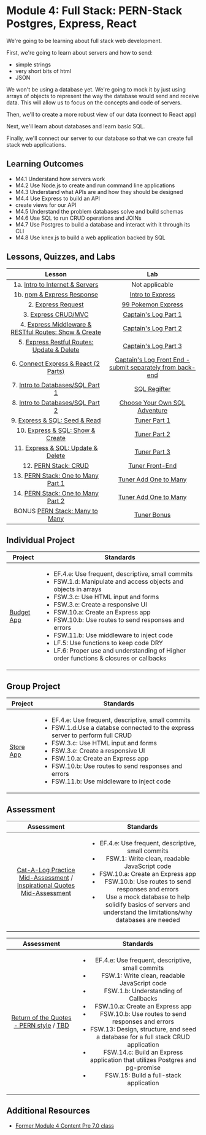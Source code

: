 # Module 4: Full Stack: PERN-Stack Postgres, Express, React

We're going to be learning about full stack web development.

First, we're going to learn about servers and how to send:

- simple strings
- very short bits of html
- JSON

We won't be using a database yet. We're going to mock it by just using arrays of objects to represent the way the database would send and receive data. This will allow us to focus on the concepts and code of servers.

Then, we'll to create a more robust view of our data (connect to React app)

Next, we'll learn about databases and learn basic SQL.

Finally, we'll connect our server to our database so that we can create full stack web applications.

## Learning Outcomes

- M4.1 Understand how servers work
- M4.2 Use Node.js to create and run command line applications
- M4.3 Understand what APIs are and how they should be designed
- M4.4 Use Express to build an API
- create views for our API
- M4.5 Understand the problem databases solve and build schemas
- M4.6 Use SQL to run CRUD operations and JOINs
- M4.7 Use Postgres to build a database and interact with it through its CLI
- M4.8 Use knex.js to build a web application backed by SQL

## Lessons, Quizzes, and Labs

|                                            Lesson                                             |                                                                           Lab                                                                           |
| :-------------------------------------------------------------------------------------------: | :-----------------------------------------------------------------------------------------------------------------------------------------------------: |
|         1a. [Intro to Internet & Servers](./intro-to-internet-and-servers/README.md)          |                                                                     Not applicable                                                                      |
|              1b. [npm & Express Response](./intro-to-express-response/README.md)              |                                           [Intro to Express](https://github.com/joinpursuit/intro-to-express)                                           |
|                  2. [Express Request](./intro-to-express-request/README.md)                   |                                         [99 Pokemon Express](https://github.com/joinpursuit/99-pokemon-express)                                         |
|                3. [Express CRUD/MVC](./express-rest-crud-mvc-index/README.md)                 |                                           [Captain's Log Part 1](https://github.com/joinpursuit/captains-log)                                           |
| 4. [Express Middleware & RESTful Routes: Show & Create](./express-rest-show-create/README.md) |                                       [Captain's Log Part 2](https://github.com/joinpursuit/captains-log#part-2)                                        |
|     5. [Express Restful Routes: Update & Delete](./express-rest-delete-update/README.md)      |                                       [Captain's Log Part 3](https://github.com/joinpursuit/captains-log#part-3)                                        |
|           6. [Connect Express & React (2 Parts)](./express-connect-react/README.md)           |                     [Captain's Log Front End - submit separately from back-end](https://github.com/joinpursuit/captains-log-react)                      |
|              7. [Intro to Databases/SQL Part 1](./intro-to-sql-part-1/README.md)              |                                               [SQL Regifter](https://github.com/joinpursuit/sql-regifter)                                               |
|              8. [Intro to Databases/SQL Part 2](./intro-to-sql-part-2/README.md)              | [Choose Your Own SQL Adventure](https://github.com/joinpursuit/Pursuit-Core-Web/blob/master/full_stack_express/intro-to-sql-part-2/README2.md#lab-time) |
|              9. [Express & SQL: Seed & Read](./express-sql-seed-read/README.md)               |                                                [Tuner Part 1](https://github.com/joinpursuit/tuner-api)                                                 |
|            10. [Express & SQL: Show & Create](./express-sql-create-show/README.md)            |                                             [Tuner Part 2](https://github.com/joinpursuit/tuner-api#part-2)                                             |
|          11. [Express & SQL: Update & Delete](./express-sql-delete-update/README.md)          |                                             [Tuner Part 3](https://github.com/joinpursuit/tuner-api#part-3)                                             |
|                         12. [PERN Stack: CRUD](./pern-crud/README.md)                         |                                                   [Tuner Front-End](https://github.com/joinpursuit/tuner-react)                                                    |
|             13. [PERN Stack: One to Many Part 1](./pern-one-to-many-1/README.md)              |                                                [Tuner Add One to Many](https://github.com/joinpursuit/tuner-api#bonus-part-5-part-4-is-a-react-app-see-other-repo)                                                 |
|             14. [PERN Stack: One to Many Part 2](./pern-one-to-many-2/README.md)              |                                                [Tuner Add One to Many](https://github.com/joinpursuit/tuner-api#super-bonus-part-6)                                               |
|             BONUS [PERN Stack: Many to Many](./pern-many-to-many/README.md)              |                                                [Tuner Bonus](https://github.com/joinpursuit/tuner-api#super-bonus-part-6)                                               |

## Individual Project

| Project                                                                   | Standards                                                                                                                                                                                                                                                                                                                                                                                                                                                                                                             |
| ------------------------------------------------------------------------- | --------------------------------------------------------------------------------------------------------------------------------------------------------------------------------------------------------------------------------------------------------------------------------------------------------------------------------------------------------------------------------------------------------------------------------------------------------------------------------------------------------------------- |
| [Budget App](https://github.com/joinpursuit/budgeting-app-project-prompt) | <ul><li>EF.4.e: Use frequent, descriptive, small commits</li><li>FSW.1.d: Manipulate and access objects and objects in arrays</li><li>FSW.3.c: Use HTML input and forms</li><li>FSW.3.e: Create a responsive UI</li><li>FSW.10.a: Create an Express app</li><li>FSW.10.b: Use routes to send responses and errors</li><li>FSW.11.b: Use middleware to inject code</li><li>LF.5: Use functions to keep code DRY</li><li>LF.6: Proper use and understanding of Higher order functions & closures or callbacks</li></ul> |

## Group Project

| Project                                                                   | Standards                                                                                                                                                                                                                                                                                                                                                                                                                                                                                                             |
| ------------------------------------------------------------------------- | --------------------------------------------------------------------------------------------------------------------------------------------------------------------------------------------------------------------------------------------------------------------------------------------------------------------------------------------------------------------------------------------------------------------------------------------------------------------------------------------------------------------- |
| [Store App](https://github.com/joinpursuit/pern-store-project) | <ul><li>EF.4.e: Use frequent, descriptive, small commits</li><li>FSW.1.d:Use a databse connected to the express server to perform full CRUD</li><li>FSW.3.c: Use HTML input and forms</li><li>FSW.3.e: Create a responsive UI</li><li>FSW.10.a: Create an Express app</li><li>FSW.10.b: Use routes to send responses and errors</li><li>FSW.11.b: Use middleware to inject code</li></ul> |

## Assessment

|                                                                                                 Assessment                                                                                                 |                                                                                                                                                                                                                                             Standards                                                                                                                                                                                                                                              |
| :--------------------------------------------------------------------------------------------------------------------------------------------------------------------------------------------------------: | :------------------------------------------------------------------------------------------------------------------------------------------------------------------------------------------------------------------------------------------------------------------------------------------------------------------------------------------------------------------------------------------------------------------------------------------------------------------------------------------------: |
| [Cat-A-Log Practice Mid-Assessment](https://github.com/joinpursuit/express-cat-a-log-api-assessment) / [Inspirational Quotes Mid-Assessment](https://github.com/joinpursuit/express-quotes-api-assessment) | <ul><li>EF.4.e: Use frequent, descriptive, small commits</li><li>FSW.1: Write clean, readable JavaScript code</li></li><li>FSW.10.a: Create an Express app</li><li>FSW.10.b: Use routes to send responses and errors</li><li>Use a mock database to help solidify basics of servers and understand the limitations/why databases are needed</li></ul> |


|                                                                                                 Assessment                                                                                                 |                                                                                                                                                                                                                                             Standards                                                                                                                                                                                                                                              |
| :--------------------------------------------------------------------------------------------------------------------------------------------------------------------------------------------------------: | :------------------------------------------------------------------------------------------------------------------------------------------------------------------------------------------------------------------------------------------------------------------------------------------------------------------------------------------------------------------------------------------------------------------------------------------------------------------------------------------------: |
| [Return of the Quotes - PERN style](https://github.com/joinpursuit/pern-quotes) / [TBD](https://github.com/joinpursuit/express-quotes-api-assessment) | <ul><li>EF.4.e: Use frequent, descriptive, small commits</li><li>FSW.1: Write clean, readable JavaScript code</li><li>FSW.1.b: Understanding of Callbacks</li><li>FSW.10.a: Create an Express app</li><li>FSW.10.b: Use routes to send responses and errors</li><li>FSW.13: Design, structure, and seed a database for a full stack CRUD application</li><li>FSW.14.c: Build an Express application that utilizes Postgres and pg-promise</li><li>FSW.15: Build a full-stack application</li></ul> |





## Additional Resources

- [Former Module 4 Content Pre 7.0 class](../node/)
